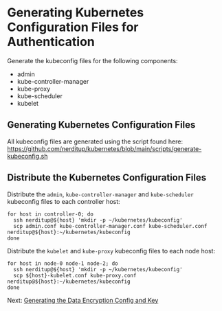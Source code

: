 # Generating Kubernetes Configuration Files for Authentication

Generate the kubeconfig files for the following components:
 - admin
 - kube-controller-manager
 - kube-proxy
 - kube-scheduler
 - kubelet

## Generating Kubernetes Configuration Files

All kubeconfig files are generated using the script found here: 
https://github.com/nerditup/kubernetes/blob/main/scripts/generate-kubeconfig.sh

## Distribute the Kubernetes Configuration Files

Distribute the `admin`, `kube-controller-manager` and `kube-scheduler` kubeconfig files to each controller host:

```
for host in controller-0; do
  ssh nerditup@${host} 'mkdir -p ~/kubernetes/kubeconfig'
  scp admin.conf kube-controller-manager.conf kube-scheduler.conf nerditup@${host}:~/kubernetes/kubeconfig
done
```

Distribute the `kubelet` and `kube-proxy` kubeconfig files to each node host:

```
for host in node-0 node-1 node-2; do
  ssh nerditup@${host} 'mkdir -p ~/kubernetes/kubeconfig'
  scp ${host}-kubelet.conf kube-proxy.conf nerditup@${host}:~/kubernetes/kubeconfig
done
```

Next: [Generating the Data Encryption Config and Key](06-data-encryption-keys.md)
